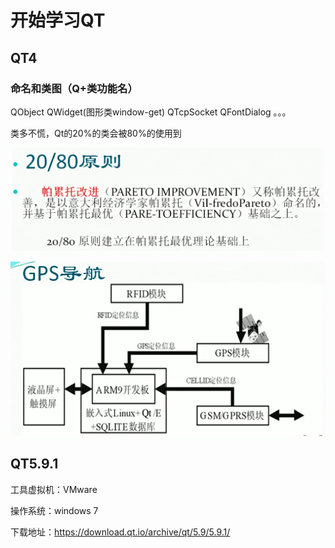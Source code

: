 # 开始学习QT

## QT4

### 命名和类图（Q+类功能名）

QObject QWidget(图形类window-get) QTcpSocket QFontDialog 。。。

类多不慌，Qt的20%的类会被80%的使用到

![image-20230411080958882](img/image-20230411080958882.png)





![image-20230411080053029](img/image-20230411080053029.png)







## QT5.9.1

工具虚拟机：VMware

操作系统：windows 7

下载地址：https://download.qt.io/archive/qt/5.9/5.9.1/



